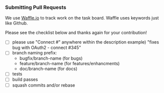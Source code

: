 ### Submitting Pull Requests
We use [Waffle.io](https://waffle.io/ExpressGateway/express-gateway) to track work on the task board. Waffle uses keywords just like Github.

Please see the checklist below and thanks again for your contribution!

- [ ] please use "Connect #<Github Issue>" anywhere within the description
 example) "fixes bug with OAuth2 - connect #345" 
- [ ] branch naming prefix:
  - bugfix/branch-name (for bugs)
  - feature/branch-name (for features/enhancments)
  - doc/branch-name (for docs)
- [ ] tests
- [ ] build passes
- [ ] squash commits and/or rebase